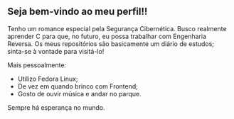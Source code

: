 ## Seja bem-vindo ao meu perfil!!

Tenho um romance especial pela Segurança Cibernética. Busco realmente aprender C para que, no futuro, eu possa trabalhar com Engenharia Reversa. Os meus repositórios são basicamente um diário de estudos; sinta-se à vontade para visitá-lo!

Mais pessoalmente:

- Utilizo Fedora Linux;
- De vez em quando brinco com Frontend;
- Gosto de ouvir música e andar no parque. 

Sempre há esperança no mundo.
